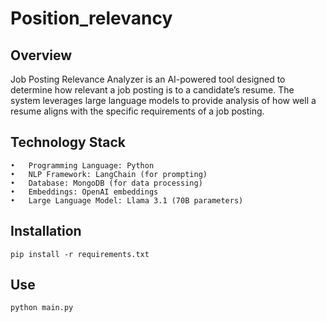 # Position_relevancy
## Overview

Job Posting Relevance Analyzer is an AI-powered tool designed to determine how relevant a job posting is to a candidate’s resume. The system leverages large language models to provide analysis of how well a resume aligns with the specific requirements of a job posting.


## Technology Stack

	•	Programming Language: Python
	•	NLP Framework: LangChain (for prompting)
	•	Database: MongoDB (for data processing)
	•	Embeddings: OpenAI embeddings
	•	Large Language Model: Llama 3.1 (70B parameters)

## Installation

`pip install -r requirements.txt`

## Use

`python main.py`
